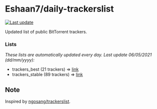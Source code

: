 
# Eshaan7/daily-trackerslist 

[![Last update](https://img.shields.io/badge/Last%20update-06/05/2021-blue.svg)](#)

Updated list of public BitTorrent trackers.

### Lists
*These lists are automatically updated every day. Last update 06/05/2021 (_dd/mm/yyyy_):*

* trackers_best (21 trackers) => [link](https://raw.githubusercontent.com/eshaan7/daily-trackerslist/master/trackers_best.txt)
* trackers_stable (89 trackers) => [link](https://raw.githubusercontent.com/eshaan7/daily-trackerslist/master/trackers_stable.txt)

## Note

Inspired by [ngosang/trackerslist](https://github.com/ngosang/trackerslist).
